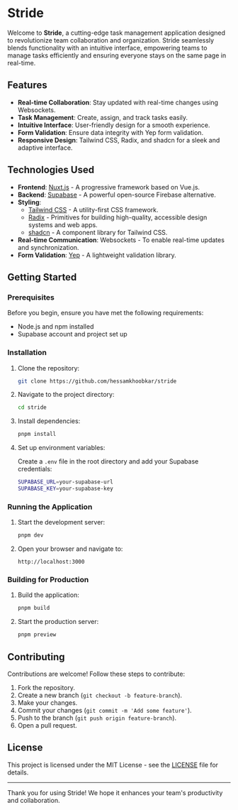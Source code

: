 # Stride

Welcome to **Stride**, a cutting-edge task management application designed to revolutionize team collaboration and organization. Stride seamlessly blends functionality with an intuitive interface, empowering teams to manage tasks efficiently and ensuring everyone stays on the same page in real-time.

## Features

- **Real-time Collaboration**: Stay updated with real-time changes using Websockets.
- **Task Management**: Create, assign, and track tasks easily.
- **Intuitive Interface**: User-friendly design for a smooth experience.
- **Form Validation**: Ensure data integrity with Yep form validation.
- **Responsive Design**: Tailwind CSS, Radix, and shadcn for a sleek and adaptive interface.

## Technologies Used

- **Frontend**: [Nuxt.js](https://nuxtjs.org/) - A progressive framework based on Vue.js.
- **Backend**: [Supabase](https://supabase.io/) - A powerful open-source Firebase alternative.
- **Styling**: 
  - [Tailwind CSS](https://tailwindcss.com/) - A utility-first CSS framework.
  - [Radix](https://www.radix-ui.com/) - Primitives for building high-quality, accessible design systems and web apps.
  - [shadcn](https://shadcn.dev/) - A component library for Tailwind CSS.
- **Real-time Communication**: Websockets - To enable real-time updates and synchronization.
- **Form Validation**: [Yep](https://yep.dev/) - A lightweight validation library.

## Getting Started

### Prerequisites

Before you begin, ensure you have met the following requirements:

- Node.js and npm installed
- Supabase account and project set up

### Installation

1. Clone the repository:

    ```sh
    git clone https://github.com/hessamkhoobkar/stride
    ```

2. Navigate to the project directory:

    ```sh
    cd stride
    ```

3. Install dependencies:

    ```sh
    pnpm install
    ```

4. Set up environment variables:

    Create a `.env` file in the root directory and add your Supabase credentials:

    ```sh
    SUPABASE_URL=your-supabase-url
    SUPABASE_KEY=your-supabase-key
    ```

### Running the Application

1. Start the development server:

    ```sh
    pnpm dev
    ```

2. Open your browser and navigate to:

    ```
    http://localhost:3000
    ```

### Building for Production

1. Build the application:

    ```sh
    pnpm build
    ```

2. Start the production server:

    ```sh
    pnpm preview
    ```

## Contributing

Contributions are welcome! Follow these steps to contribute:

1. Fork the repository.
2. Create a new branch (`git checkout -b feature-branch`).
3. Make your changes.
4. Commit your changes (`git commit -m 'Add some feature'`).
5. Push to the branch (`git push origin feature-branch`).
6. Open a pull request.

## License

This project is licensed under the MIT License - see the [LICENSE](LICENSE) file for details.

---

Thank you for using Stride! We hope it enhances your team's productivity and collaboration.
